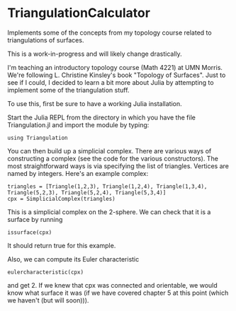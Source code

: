 # TriangulationCalculator
Implements some of the concepts from my topology course related to triangulations of surfaces.

This is a work-in-progress and will likely change drastically.

I'm teaching an introductory topology course (Math 4221) at UMN Morris. We're following L. Christine Kinsley's 
book "Topology of Surfaces". Just to see if I could, I decided to learn a bit more about Julia by attempting to implement some of the triangulation stuff.

To use this, first be sure to have a working Julia installation.

Start the Julia REPL from the directory in which you have the file Triangulation.jl and import the module by typing:

`using Triangulation`

You can then build up a simplicial complex. There are various ways of constructing a complex (see the code for the various constructors). The most straightforward ways is via specifying the list of triangles. Vertices are named by integers. Here's an example complex:

    triangles = [Triangle(1,2,3), Triangle(1,2,4), Triangle(1,3,4), Triangle(5,2,3), Triangle(5,2,4), Triangle(5,3,4)]  
    cpx = SimplicialComplex(triangles)
    
This is a simplicial complex on the 2-sphere. We can check that it is a surface by running

    issurface(cpx)
    
It should return true for this example.

Also, we can compute its Euler characteristic

    eulercharacteristic(cpx)
    
and get 2. If we knew that cpx was connected and orientable, we would know what surface it was (if we have covered chapter 5 at this point (which we haven't (but will soon))).
 
 

